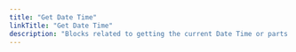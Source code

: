 ```yaml
---
title: "Get Date Time"
linkTitle: "Get Date Time"
description: "Blocks related to getting the current Date Time or parts of a Date Time"
---
```

